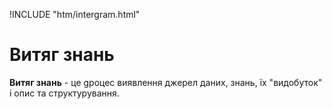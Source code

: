 !INCLUDE "htm/intergram.html"

# Витяг знань

**Витяг знань** - це gроцес виявлення джерел даних, знань, їх "видобуток" і опис та структурування.